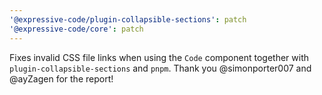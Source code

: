 ```yaml
---
'@expressive-code/plugin-collapsible-sections': patch
'@expressive-code/core': patch
---
```


Fixes invalid CSS file links when using the `Code` component together with `plugin-collapsible-sections` and `pnpm`. Thank you @simonporter007 and @ayZagen for the report!
